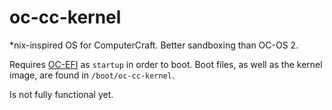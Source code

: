 # oc-cc-kernel
*nix-inspired OS for ComputerCraft. Better sandboxing than OC-OS 2.

Requires [OC-EFI](https://github.com/ocawesome101/ocbios/blob/master/uefi.lua) as `startup` in order to boot. Boot files, as well as the kernel image, are found in `/boot/oc-cc-kernel`.

Is not fully functional yet.
